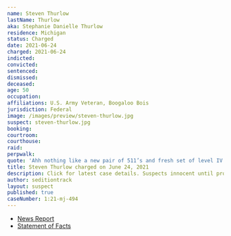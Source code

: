 ```yaml
---
name: Steven Thurlow
lastName: Thurlow
aka: Stephanie Danielle Thurlow
residence: Michigan
status: Charged
date: 2021-06-24
charged: 2021-06-24
indicted:
convicted:
sentenced:
dismissed:
deceased:
age: 50
occupation:
affiliations: U.S. Army Veteran, Boogaloo Bois
jurisdiction: Federal
image: /images/preview/steven-thurlow.jpg
suspect: steven-thurlow.jpg
booking:
courtroom:
courthouse:
raid:
perpwalk:
quote: 'Ahh nothing like a new pair of 511’s and fresh set of level IV SAPI’s in the plate carrier to go “peacefully protest” with.'
title: Steven Thurlow charged on June 24, 2021
description: Click for latest case details. Suspects innocent until proven guilty.
author: seditiontrack
layout: suspect
published: true
caseNumber: 1:21-mj-494
---
```

- [News Report](https://www.macombdaily.com/2021/06/30/st-clair-shores-man-accused-of-participating-in-jan-6-capitol-insurrection/)
- [Statement of Facts](https://www.justice.gov/usao-dc/case-multi-defendant/file/1407971/download)
